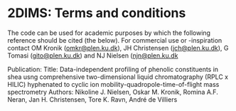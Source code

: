 # 2DIMS: Terms and conditions
The code can be used for academic purposes by which the following reference should be cited (the below). For commercial use or -inspiration contact OM Kronik (omkr@plen.ku.dk), JH Christensen (jch@plen.ku.dk), G Tomasi (gito@plen.ku.dk) and NJ Nielsen (njn@plen.ku.dk

Publication: 
Title: Data-independent profiling of phenolic constituents in shea usng comprehensive two-dimensional liquid chromatography (RPLC x HILIC) hyphenated to cyclic ion mobility-quadropole-time-of-flight mass spectrometry
Authors: Nikoline J. Nielsen, Oskar M. Kronik, Romina A.F. Neran, Jan H. Christensen, Tore K. Ravn, André de Villiers
